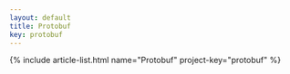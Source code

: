 ```yaml
---
layout: default
title: Protobuf
key: protobuf
---
```


{% include article-list.html name="Protobuf" project-key="protobuf" %}
